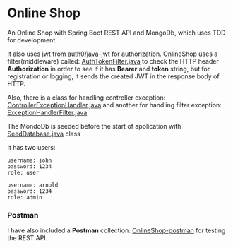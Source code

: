 # Online Shop

An Online Shop with Spring Boot REST API and MongoDb, which uses TDD for development.

It also uses jwt from [auth0/java-jwt](https://github.com/auth0/java-jwt) 
for authorization. OnlineShop uses a filter(middleware) called: [AuthTokenFilter.java](src/main/java/com/OnlineShop/filter/AuthTokenFilter.java) to check the HTTP 
header **Authorization** in order to see if it has **Bearer** and **token** string, but for registration 
or logging, it sends the created JWT in the response body of HTTP.

Also, there is a class for handling controller exception: [ControllerExceptionHandler.java](src/main/java/com/OnlineShop/controller/ControllerExceptionHandler.java) 
and another for handling filter exception: [ExceptionHandlerFilter.java](src/main/java/com/OnlineShop/filter/ExceptionHandlerFilter.java)


The MondoDb is seeded before the start of application with [SeedDatabase.java](src/main/java/com/OnlineShop/seeders/SeedDatabase.java)
class

It has two users:

~~~
username: john
password: 1234
role: user
~~~

~~~
username: arnold
password: 1234
role: admin
~~~

### Postman
I have also included a **Postman** collection: [OnlineShop-postman](OnlineShop.postman_collection.json)
for testing the REST API.